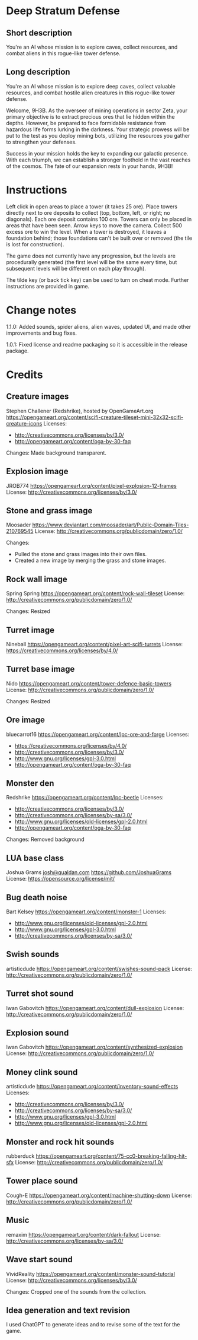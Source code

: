 Deep Stratum Defense
====================

## Short description
You're an AI whose mission is to explore caves, collect resources, and combat aliens in this rogue-like tower defense.

## Long description
You're an AI whose mission is to explore deep caves, collect valuable resources, and combat hostile alien creatures in this rogue-like tower defense.

Welcome, 9H3B. As the overseer of mining operations in sector Zeta, your primary objective is to extract precious ores that lie hidden within the depths. However, be prepared to face formidable resistance from hazardous life forms lurking in the darkness. Your strategic prowess will be put to the test as you deploy mining bots, utilizing the resources you gather to strengthen your defenses.

Success in your mission holds the key to expanding our galactic presence. With each triumph, we can establish a stronger foothold in the vast reaches of the cosmos. The fate of our expansion rests in your hands, 9H3B!

Instructions
============
Left click in open areas to place a tower (it takes 25 ore).
Place towers directly next to ore deposits to collect (top, bottom, left, or right; no diagonals).
Each ore deposit contains 100 ore.
Towers can only be placed in areas that have been seen.
Arrow keys to move the camera.
Collect 500 excess ore to win the level.
When a tower is destroyed, it leaves a foundation behind; those foundations can't be built over or removed (the tile is lost for construction).

The game does not currently have any progression, but the levels are procedurally generated (the first level will be the same every time, but subsequent levels will be different on each play through).

The tilde key (or back tick key) can be used to turn on cheat mode. Further instructions are provided in game.

Change notes
============

1.1.0: Added sounds, spider aliens, alien waves, updated UI, and made other improvements and bug fixes.

1.0.1: Fixed license and readme packaging so it is accessible in the release package.

Credits
=======

## Creature images
Stephen Challener (Redshrike), hosted by OpenGameArt.org
https://opengameart.org/content/scifi-creature-tileset-mini-32x32-scifi-creature-icons
Licenses:
* http://creativecommons.org/licenses/by/3.0/
* http://opengameart.org/content/oga-by-30-faq

Changes: Made background transparent.

## Explosion image
JROB774
https://opengameart.org/content/pixel-explosion-12-frames
License: http://creativecommons.org/licenses/by/3.0/

## Stone and grass image
Moosader
https://www.deviantart.com/moosader/art/Public-Domain-Tiles-210769545
License: http://creativecommons.org/publicdomain/zero/1.0/

Changes:
* Pulled the stone and grass images into their own files.
* Created a new image by merging the grass and stone images.

## Rock wall image
Spring Spring
https://opengameart.org/content/rock-wall-tileset
License: http://creativecommons.org/publicdomain/zero/1.0/

Changes: Resized

## Turret image
Nineball
https://opengameart.org/content/pixel-art-scifi-turrets
License: https://creativecommons.org/licenses/by/4.0/

## Turret base image
Nido
https://opengameart.org/content/tower-defence-basic-towers
License: http://creativecommons.org/publicdomain/zero/1.0/

Changes: Resized

## Ore image
bluecarrot16
https://opengameart.org/content/lpc-ore-and-forge
Licenses:
* https://creativecommons.org/licenses/by/4.0/
* http://creativecommons.org/licenses/by/3.0/
* http://www.gnu.org/licenses/gpl-3.0.html
* http://opengameart.org/content/oga-by-30-faq

## Monster den
Redshrike
https://opengameart.org/content/lpc-beetle
Licenses:
* http://creativecommons.org/licenses/by/3.0/
* http://creativecommons.org/licenses/by-sa/3.0/
* http://www.gnu.org/licenses/old-licenses/gpl-2.0.html
* http://opengameart.org/content/oga-by-30-faq

Changes: Removed background

## LUA base class
Joshua Grams <josh@qualdan.com>
https://github.com/JoshuaGrams
License: https://opensource.org/license/mit/

## Bug death noise
Bart Kelsey
https://opengameart.org/content/monster-1
Licenses:
* http://www.gnu.org/licenses/old-licenses/gpl-2.0.html
* http://www.gnu.org/licenses/gpl-3.0.html
* http://creativecommons.org/licenses/by-sa/3.0/

## Swish sounds
artisticdude
https://opengameart.org/content/swishes-sound-pack
License: http://creativecommons.org/publicdomain/zero/1.0/

## Turret shot sound
Iwan Gabovitch
https://opengameart.org/content/dull-explosion
License: http://creativecommons.org/publicdomain/zero/1.0/

## Explosion sound
Iwan Gabovitch
https://opengameart.org/content/synthesized-explosion
License: http://creativecommons.org/publicdomain/zero/1.0/

## Money clink sound
artisticdude
https://opengameart.org/content/inventory-sound-effects
Licenses:
* http://creativecommons.org/licenses/by/3.0/
* http://creativecommons.org/licenses/by-sa/3.0/
* http://www.gnu.org/licenses/gpl-3.0.html
* http://www.gnu.org/licenses/old-licenses/gpl-2.0.html

## Monster and rock hit sounds
rubberduck
https://opengameart.org/content/75-cc0-breaking-falling-hit-sfx
License: http://creativecommons.org/publicdomain/zero/1.0/

## Tower place sound
Cough-E
https://opengameart.org/content/machine-shutting-down
License: http://creativecommons.org/publicdomain/zero/1.0/

## Music
remaxim
https://opengameart.org/content/dark-fallout
License: http://creativecommons.org/licenses/by-sa/3.0/

## Wave start sound
VividReality
https://opengameart.org/content/monster-sound-tutorial
License: http://creativecommons.org/licenses/by/3.0/

Changes: Cropped one of the sounds from the collection.

## Idea generation and text revision
I used ChatGPT to generate ideas and to revise some of the text for the game.

